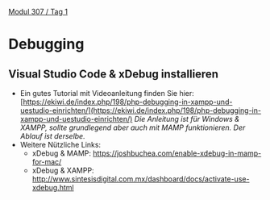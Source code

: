 [Modul 307 / Tag 1](/ilv.307/01-modul-307)

# Debugging
## Visual Studio Code & xDebug installieren
 
- Ein gutes Tutorial mit Videoanleitung finden Sie hier:
[https://ekiwi.de/index.php/198/php-debugging-in-xampp-und-uestudio-einrichten/](https://ekiwi.de/index.php/198/php-debugging-in-xampp-und-uestudio-einrichten/)
*Die Anleitung ist für Windows & XAMPP, sollte grundlegend aber auch mit MAMP funktionieren. Der Ablauf ist derselbe.*  
- Weitere Nützliche Links:
	- xDebug & MAMP: https://joshbuchea.com/enable-xdebug-in-mamp-for-mac/
	- xDebug & XAMPP: http://www.sintesisdigital.com.mx/dashboard/docs/activate-use-xdebug.html
<!--stackedit_data:
eyJoaXN0b3J5IjpbLTUwMTgwNTgwOV19
-->